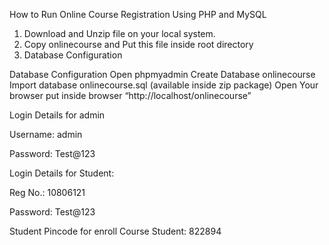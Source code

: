 How to Run Online Course Registration Using PHP and MySQL

1. Download and Unzip file on your local system.
2. Copy onlinecourse and Put this file inside root directory
3. Database Configuration

Database Configuration
Open phpmyadmin
Create Database onlinecourse
Import database onlinecourse.sql (available inside zip package)
Open Your browser put inside browser “http://localhost/onlinecourse”


Login Details for admin 

Username: admin

Password: Test@123

Login Details for Student: 

Reg No.: 10806121

Password: Test@123

Student Pincode for enroll Course Student: 822894
